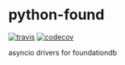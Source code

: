 # python-found

[![travis](https://api.travis-ci.org/amirouche/found.svg?branch=master)](https://travis-ci.com/amirouche/found) [![codecov](https://codecov.io/gh/amirouche/found/branch/master/graph/badge.svg)](https://codecov.io/gh/amirouche/found)

asyncio drivers for foundationdb
